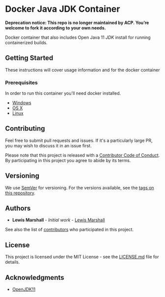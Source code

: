 # Docker Java JDK Container

**Deprecation notice: This repo is no longer maintained by ACP. You’re welcome to fork it according to your own needs.**

Docker container that also includes Open Java 11 *JDK* install for running containerized builds.

## Getting Started

These instructions will cover usage information and for the docker container

### Prerequisites

In order to run this container you'll need docker installed.

* [Windows](https://docs.docker.com/windows/started)
* [OS X](https://docs.docker.com/mac/started/)
* [Linux](https://docs.docker.com/linux/started/)

## Contributing

Feel free to submit pull requests and issues. If it's a particularly large PR, you may wish to discuss
it in an issue first.

Please note that this project is released with a [Contributor Code of Conduct](code_of_conduct.md).
By participating in this project you agree to abide by its terms.

## Versioning

We use [SemVer](http://semver.org/) for versioning. For the versions available, see the
[tags on this repository](https://github.com/UKHomeOffice/docker-openjdk8/tags).

## Authors

* **Lewis Marshall** - *Initial work* - [Lewis Marshall](https://github.com/LewisMarshall)

See also the list of [contributors](https://github.com/UKHomeOffice/docker-openjdk11/contributors) who
participated in this project.

## License

This project is licensed under the MIT License - see the [LICENSE.md](LICENSE.md) file for details.

## Acknowledgments

* [OpenJDK11](https://jdk.java.net/11/)
